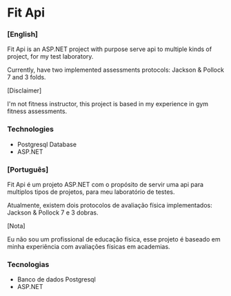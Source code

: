 # Fit Api

### [English]

Fit Api is an ASP.NET project with purpose serve api to multiple kinds of project, for my test laboratory.

Currently, have two implemented assessments protocols: Jackson & Pollock 7 and 3 folds.

\[Disclaimer\]

I'm not fitness instructor, this project is based in my experience in gym fitness assessments.

### Technologies

* Postgresql Database
* ASP.NET

### [Português]

Fit Api é um projeto ASP.NET com o propósito de servir uma api para multiplos tipos de projetos, para meu laboratório de testes.

Atualmente, existem dois protocolos de avaliação física implementados: Jackson & Pollock 7 e 3 dobras.

\[Nota\]

Eu não sou um profissional de educação física, esse projeto é baseado em minha experiência com avaliações físicas em academias.

### Tecnologias

* Banco de dados Postgresql
* ASP.NET
